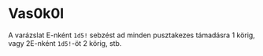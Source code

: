 # Vas0k0l

A varázslat E-nként `1d5!` sebzést ad minden pusztakezes támadásra 1 körig, vagy 2E-nként `1d5!`-öt 2 körig, stb.

